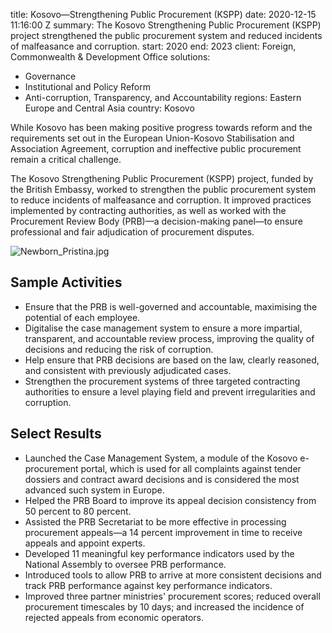 
title: Kosovo—Strengthening Public Procurement (KSPP)
date: 2020-12-15 11:16:00 Z
summary: The Kosovo Strengthening Public Procurement (KSPP) project strengthened the
  public procurement system and reduced incidents of malfeasance and corruption.
start: 2020
end: 2023
client: Foreign, Commonwealth & Development Office
solutions:
- Governance
- Institutional and Policy Reform
- Anti-corruption, Transparency, and Accountability
regions: Eastern Europe and Central Asia
country: Kosovo


While Kosovo has been making positive progress towards reform and the requirements set out in the European Union-Kosovo Stabilisation and Association Agreement, corruption and ineffective public procurement remain a critical challenge.

The Kosovo Strengthening Public Procurement (KSPP) project, funded by the British Embassy, worked to strengthen the public procurement system to reduce incidents of malfeasance and corruption. It improved practices implemented by contracting authorities, as well as worked with the Procurement Review Body (PRB)—a decision-making panel—to ensure professional and fair adjudication of procurement disputes.

![Newborn_Pristina.jpg](/uploads/Newborn_Pristina.jpg)

## Sample Activities

* Ensure that the PRB is well-governed and accountable, maximising the potential of each employee.
* Digitalise the case management system to ensure a more impartial, transparent, and accountable review process, improving the quality of decisions and reducing the risk of corruption.
* Help ensure that PRB decisions are based on the law, clearly reasoned, and consistent with previously adjudicated cases.
* Strengthen the procurement systems of three targeted contracting authorities to ensure a level playing field and prevent irregularities and corruption.

## Select Results

* Launched the Case Management System, a module of the Kosovo e-procurement portal, which is used for all complaints against tender dossiers and contract award decisions and is considered the most advanced such system in Europe.
* Helped the PRB Board to improve its appeal decision consistency from 50 percent to 80 percent.
* Assisted the PRB Secretariat to be more effective in processing procurement appeals—a 14 percent improvement in time to receive appeals and appoint experts.
* Developed 11 meaningful key performance indicators used by the National Assembly to oversee PRB performance.
* Introduced tools to allow PRB to arrive at more consistent decisions and track PRB performance against key performance indicators.
* Improved three partner ministries' procurement scores; reduced overall procurement timescales by 10 days; and increased the incidence of rejected appeals from economic operators.
